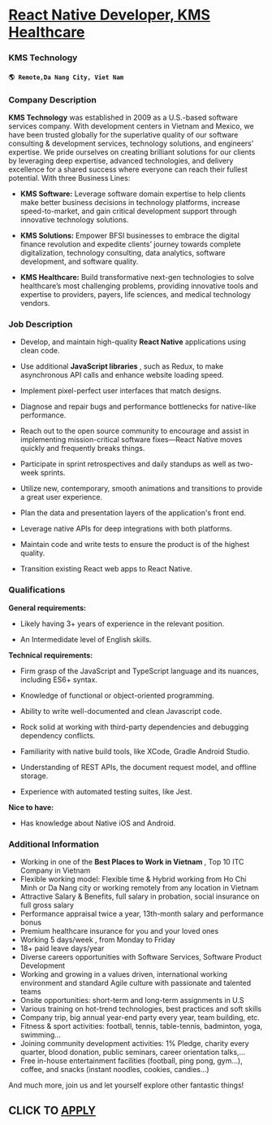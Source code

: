 # [React Native Developer, KMS Healthcare](https://www.remotewlb.com/apply/react-native-developer-kms-healthcare-109473)  
### KMS Technology  
#### `🌎 Remote,Da Nang City, Viet Nam`  

### **Company Description**

 **KMS Technology** was established in 2009 as a U.S.-based software services company. With development centers in Vietnam and Mexico, we have been trusted globally for the superlative quality of our software consulting & development services, technology solutions, and engineers' expertise. We pride ourselves on creating brilliant solutions for our clients by leveraging deep expertise, advanced technologies, and delivery excellence for a shared success where everyone can reach their fullest potential. With three Business Lines:

  *  **KMS Software:** Leverage software domain expertise to help clients make better business decisions in technology platforms, increase speed-to-market, and gain critical development support through innovative technology solutions.

  *  **KMS Solutions:** Empower BFSI businesses to embrace the digital finance revolution and expedite clients’ journey towards complete digitalization, technology consulting, data analytics, software development, and software quality.

  *  **KMS Healthcare:** Build transformative next-gen technologies to solve healthcare’s most challenging problems, providing innovative tools and expertise to providers, payers, life sciences, and medical technology vendors.

###  **Job Description**

  * Develop, and maintain high-quality **React Native** applications using clean code.

  * Use additional **JavaScript libraries** , such as Redux, to make asynchronous API calls and enhance website loading speed.

  * Implement pixel-perfect user interfaces that match designs.

  * Diagnose and repair bugs and performance bottlenecks for native-like performance.

  * Reach out to the open source community to encourage and assist in implementing mission-critical software fixes—React Native moves quickly and frequently breaks things.

  * Participate in sprint retrospectives and daily standups as well as two-week sprints.

  * Utilize new, contemporary, smooth animations and transitions to provide a great user experience.

  * Plan the data and presentation layers of the application's front end.

  * Leverage native APIs for deep integrations with both platforms.

  * Maintain code and write tests to ensure the product is of the highest quality.

  * Transition existing React web apps to React Native.

###  **Qualifications**

 **General requirements:**

  * Likely having 3+ years of experience in the relevant position.

  * An Intermedidate level of English skills.

 **Technical requirements:**

  * Firm grasp of the JavaScript and TypeScript language and its nuances, including ES6+ syntax.

  * Knowledge of functional or object-oriented programming.

  * Ability to write well-documented and clean Javascript code.

  * Rock solid at working with third-party dependencies and debugging dependency conflicts.

  * Familiarity with native build tools, like XCode, Gradle Android Studio.

  * Understanding of REST APIs, the document request model, and offline storage.

  * Experience with automated testing suites, like Jest.

 **Nice to have:**

  * Has knowledge about Native iOS and Android.

###  **Additional Information**

  * Working in one of the **Best Places to Work in Vietnam** , Top 10 ITC Company in Vietnam
  * Flexible working model: Flexible time & Hybrid working from Ho Chi Minh or Da Nang city or working remotely from any location in Vietnam
  * Attractive Salary & Benefits, full salary in probation, social insurance on full gross salary
  * Performance appraisal twice a year, 13th-month salary and performance bonus 
  * Premium healthcare insurance for you and your loved ones
  * Working 5 days/week , from Monday to Friday
  * 18+ paid leave days/year
  * Diverse careers opportunities with Software Services, Software Product Development
  * Working and growing in a values driven, international working environment and standard Agile culture with passionate and talented teams
  * Onsite opportunities: short-term and long-term assignments in U.S
  * Various training on hot-trend technologies, best practices and soft skills
  * Company trip, big annual year-end party every year, team building, etc.
  * Fitness & sport activities: football, tennis, table-tennis, badminton, yoga, swimming…
  * Joining community development activities: 1% Pledge, charity every quarter, blood donation, public seminars, career orientation talks,…
  * Free in-house entertainment facilities (football, ping pong, gym…), coffee, and snacks (instant noodles, cookies, candies…)

And much more, join us and let yourself explore other fantastic things!

  
## CLICK TO [APPLY](https://www.remotewlb.com/apply/react-native-developer-kms-healthcare-109473)

